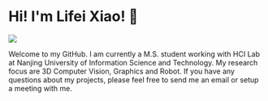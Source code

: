 # Hi! I'm Lifei Xiao!  👋

![](https://komarev.com/ghpvc/?username=lifeixiao)

Welcome to my GitHub. I am currently a  M.S. student working with HCI Lab at Nanjing University of Information Science and Technology. My research focus are 3D Computer Vision, Graphics and Robot. If you have any questions about my projects, please feel free to send me an email or setup a meeting with me.

